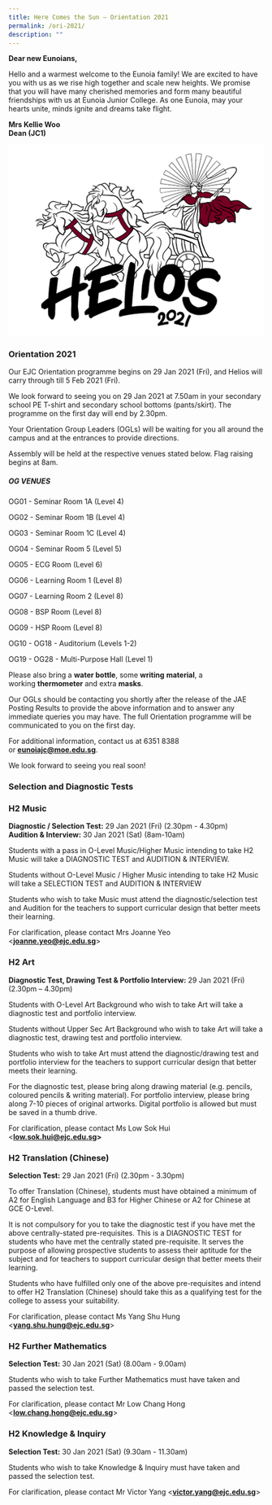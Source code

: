 ```yaml
---
title: Here Comes the Sun – Orientation 2021
permalink: /ori-2021/
description: ""
---
```

**Dear new Eunoians,**

Hello and a warmest welcome to the Eunoia family! We are excited to have you with us as we rise high together and scale new heights. We promise that you will have many cherished memories and form many beautiful friendships with us at Eunoia Junior College. As one Eunoia, may your hearts unite, minds ignite and dreams take flight.

**Mrs Kellie Woo**  
**Dean (JC1)**

![](/images/Ori2021_logo.gif)

### Orientation 2021

Our EJC Orientation programme begins on 29 Jan 2021 (Fri), and Helios will carry through till 5 Feb 2021 (Fri).

We look forward to seeing you on 29 Jan 2021 at 7.50am in your secondary school PE T-shirt and secondary school bottoms (pants/skirt). The programme on the first day will end by 2.30pm.

Your Orientation Group Leaders (OGLs) will be waiting for you all around the campus and at the entrances to provide directions.

Assembly will be held at the respective venues stated below. Flag raising begins at 8am.

##### OG VENUES

OG01 - Seminar Room 1A (Level 4)

OG02 - Seminar Room 1B (Level 4)

OG03 - Seminar Room 1C (Level 4)

OG04 - Seminar Room 5 (Level 5)

OG05 - ECG Room (Level 6)

OG06 - Learning Room 1 (Level 8)

OG07 - Learning Room 2 (Level 8)

OG08 - BSP Room (Level 8)

OG09 - HSP Room (Level 8)

OG10 - OG18 - Auditorium (Levels 1-2)

OG19 - OG28 - Multi-Purpose Hall (Level 1)

Please also bring a **water bottle**, some **writing** **material**, a working **thermometer** and extra **masks**.

Our OGLs should be contacting you shortly after the release of the JAE Posting Results to provide the above information and to answer any immediate queries you may have. The full Orientation programme will be communicated to you on the first day.

For additional information, contact us at 6351 8388 or [**eunoiajc@moe.edu.sg**](mailto:eunoiajc@moe.edu.sg).

We look forward to seeing you real soon!

### Selection and Diagnostic Tests

### H2 Music

**Diagnostic / Selection Test:** 29 Jan 2021 (Fri) (2.30pm - 4.30pm)  
**Audition & Interview:** 30 Jan 2021 (Sat) (8am-10am)

Students with a pass in O-Level Music/Higher Music intending to take H2 Music will take a DIAGNOSTIC TEST and AUDITION & INTERVIEW.

Students without O-Level Music / Higher Music intending to take H2 Music will take a SELECTION TEST and AUDITION & INTERVIEW

Students who wish to take Music must attend the diagnostic/selection test and Audition for the teachers to support curricular design that better meets their learning.

For clarification, please contact Mrs Joanne Yeo <[**joanne.yeo@ejc.edu.sg**](mailto:joanne.yeo@ejc.edu.sg)\>

### H2 Art

**Diagnostic Test, Drawing Test & Portfolio Interview:** 29 Jan 2021 (Fri) (2.30pm – 4.30pm)

Students with O-Level Art Background who wish to take Art will take a diagnostic test and portfolio interview.

Students without Upper Sec Art Background who wish to take Art will take a diagnostic test, drawing test and portfolio interview.

Students who wish to take Art must attend the diagnostic/drawing test and portfolio interview for the teachers to support curricular design that better meets their learning.

For the diagnostic test, please bring along drawing material (e.g. pencils, coloured pencils & writing material). For portfolio interview, please bring along 7-10 pieces of original artworks. Digital portfolio is allowed but must be saved in a thumb drive.

For clarification, please contact Ms Low Sok Hui <[**low.sok.hui@ejc.edu.sg**](mailto:low.sok.hui@ejc.edu.sg)**\>**

### H2 Translation (Chinese)

**Selection Test:** 29 Jan 2021 (Fri) (2.30pm - 3.30pm)

To offer Translation (Chinese), students must have obtained a minimum of A2 for English Language and B3 for Higher Chinese or A2 for Chinese at GCE O-Level.

It is not compulsory for you to take the diagnostic test if you have met the above centrally-stated pre-requisites. This is a DIAGNOSTIC TEST for students who have met the centrally stated pre-requisite. It serves the purpose of allowing prospective students to assess their aptitude for the subject and for teachers to support curricular design that better meets their learning.

Students who have fulfilled only one of the above pre-requisites and intend to offer H2 Translation (Chinese) should take this as a qualifying test for the college to assess your suitability.

For clarification, please contact Ms Yang Shu Hung <[**yang.shu.hung@ejc.edu.sg**](mailto:yang.shu.hung@ejc.edu.sg)\>

### H2 Further Mathematics

**Selection Test:** 30 Jan 2021 (Sat) (8.00am - 9.00am)

Students who wish to take Further Mathematics must have taken and passed the selection test.

For clarification, please contact Mr Low Chang Hong <**low.chang.hong@ejc.edu.sg**\>

### H2 Knowledge & Inquiry

**Selection Test:** 30 Jan 2021 (Sat) (9.30am - 11.30am)

Students who wish to take Knowledge & Inquiry must have taken and passed the selection test.

For clarification, please contact Mr Victor Yang <[**victor.yang@ejc.edu.sg**](mailto:victor.yang@ejc.edu.sg)\>